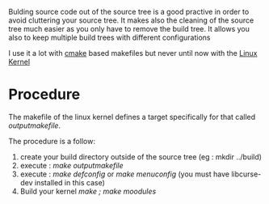 Bulding source code out of the source tree is a good practive in order to avoid cluttering your source tree.
It makes also the cleaning of the source tree much easier as you only have to remove the build tree. It allows you also to keep multiple build trees with different configurations

I use it a lot with [cmake](https://cmake.org) based makefiles but never until now with the [Linux Kernel](https://kernel.org)

# Procedure

The makefile of the linux kernel defines a target specifically for that called *outputmakefile*.

The procedure is a follow:
1. create your build directory outside of the source tree (eg : mkdir ../build)
2. execute : *make outputmakefile*
3. execute : *make defconfig* or *make menuconfig* (you must have libcurse-dev installed in this case)
4. Build your kernel *make ; make moodules*